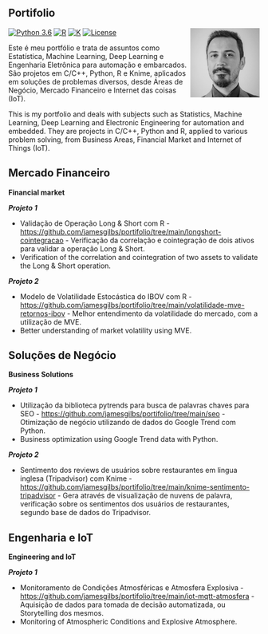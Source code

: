 ## Portifolio

<a href='https://github.com/jamesgilbs/portifolio'><img src='figures/james.jpeg' align="right" height="139" /></a>

[![Python 3.6](https://img.shields.io/badge/Python-3.8-blue.svg)](#)
[![R](https://img.shields.io/badge/RStudio-1.4-green)](#)
[![K](https://img.shields.io/badge/Knime-4.4.1-yellow)](#)
[![License](https://img.shields.io/badge/Code%20License-MIT-blue.svg)](LICENSE)

Este é meu portfólio e trata de assuntos como Estatística, Machine Learning, Deep Learning e Engenharia Eletrônica para automação e embarcados. São projetos em C/C++, Python, R e Knime, aplicados em soluções de problemas diversos, desde Áreas de Negócio, Mercado Financeiro e Internet das coisas (IoT).

This is my portfolio and deals with subjects such as Statistics, Machine Learning, Deep Learning and Electronic Engineering for automation and embedded. They are projects in C/C++, Python and R, applied to various problem solving, from Business Areas, Financial Market and Internet of Things (IoT).

## Mercado Financeiro
**Financial market**

***Projeto 1***
- Validação de Operação Long & Short com R - https://github.com/jamesgilbs/portifolio/tree/main/longshort-cointegracao - Verificação da correlação e cointegração de dois ativos para validar a operação Long & Short.
- Verification of the correlation and cointegration of two assets to validate the Long & Short operation.

***Projeto 2***
- Modelo de Volatilidade Estocástica do IBOV com R - https://github.com/jamesgilbs/portifolio/tree/main/volatilidade-mve-retornos-ibov - Melhor entendimento da volatilidade do mercado, com a utilização de MVE.
- Better understanding of market volatility using MVE.
 
## Soluções de Negócio
**Business Solutions**

***Projeto 1***
- Utilização da biblioteca pytrends para busca de palavras chaves para SEO - https://github.com/jamesgilbs/portifolio/tree/main/seo - Otimização de negócio utilizando de dados do Google Trend com Python.
- Business optimization using Google Trend data with Python.

***Projeto 2***
- Sentimento dos reviews de usuários sobre restaurantes em lingua inglesa (Tripadvisor) com Knime - https://github.com/jamesgilbs/portifolio/tree/main/knime-sentimento-tripadvisor - Gera através de visualização de nuvens de palavra, verificação sobre os sentimentos dos usuários de restaurantes, segundo base de dados do Tripadvisor.

## Engenharia e IoT
**Engineering and IoT**

***Projeto 1***
- Monitoramento de Condições Atmosféricas e Atmosfera Explosiva - https://github.com/jamesgilbs/portifolio/tree/main/iot-mqtt-atmosfera - Aquisição de dados para tomada de decisão automatizada, ou Storytelling dos mesmos.
- Monitoring of Atmospheric Conditions and Explosive Atmosphere.
